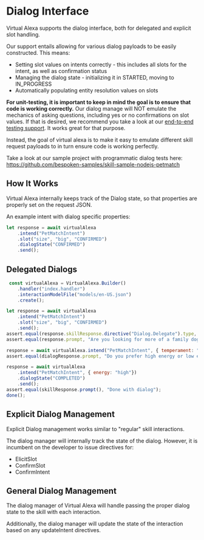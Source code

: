 # Dialog Interface
Virtual Alexa supports the dialog interface, both for delegated and explicit slot handling.

Our support entails allowing for various dialog payloads to be easily constructed. This means:
* Setting slot values on intents correctly - this includes all slots for the intent, as well as confirmation status
* Managing the dialog state - initializing it in STARTED, moving to IN_PROGRESS
* Automatically populating entity resolution values on slots

**For unit-testing, it is important to keep in mind the goal is to ensure that code is working correctly.**
Our dialog manage will NOT emulate the mechanics of asking questions, including yes or no confirmations on slot values.
If that is desired, we recommend you take a look at our [end-to-end testing support](https://bespoken.io/end-to-end/getting-started). It works great for that purpose.

Instead, the goal of virtual alexa is to make it easy to emulate different skill request payloads to in turn ensure code is working perfectly.

Take a look at our sample project with programmatic dialog tests here:  
https://github.com/bespoken-samples/skill-sample-nodejs-petmatch

## How It Works
Virtual Alexa internally keeps track of the Dialog state, so that properties are properly set on the request JSON.

An example intent with dialog specific properties:
```javascript
let response = await virtualAlexa
    .intend("PetMatchIntent")
    .slot("size", "big", "CONFIRMED")
    .dialogState("CONFIRMED")
    .send();
```

## Delegated Dialogs
```javascript
 const virtualAlexa = VirtualAlexa.Builder()
    .handler("index.handler")
    .interactionModelFile("models/en-US.json")
    .create();

let response = await virtualAlexa
    .intend("PetMatchIntent")
    .slot("size", "big", "CONFIRMED")
    .send();
assert.equal(response.skillResponse.directive("Dialog.Delegate").type, "Dialog.Delegate");
assert.equal(response.prompt, "Are you looking for more of a family dog or a guard dog?");

response = await virtualAlexa.intend("PetMatchIntent", { temperament: "watch"}).send();
assert.equal(dialogResponse.prompt, "Do you prefer high energy or low energy dogs?");

response = await virtualAlexa
    .intend("PetMatchIntent", { energy: "high"})
    .dialogState("COMPLETED")
    .send();
assert.equal(skillResponse.prompt(), "Done with dialog");
done();
```

## Explicit Dialog Management
Explicit Dialog management works similar to "regular" skill interactions.

The dialog manager will internally track the state of the dialog. However, it is incumbent on the developer to issue directives for:  
* ElicitSlot
* ConfirmSlot
* ConfirmIntent

## General Dialog Management
The dialog manager of Virtual Alexa will handle passing the proper dialog state to the skill with each interaction.

Additionally, the dialog manager will update the state of the interaction based on any updateIntent directives.
